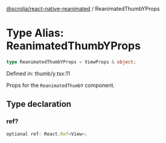 [@scrolia/react-native-reanimated](../README.md) / ReanimatedThumbYProps

# Type Alias: ReanimatedThumbYProps

```ts
type ReanimatedThumbYProps = ViewProps & object;
```

Defined in: thumb/y.tsx:11

Props for the `ReanimatedThumbY` component.

## Type declaration

### ref?

```ts
optional ref: React.Ref<View>;
```

